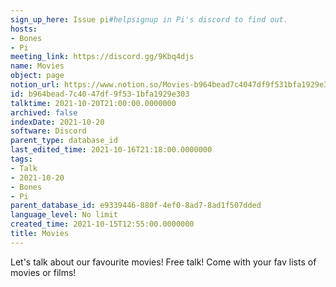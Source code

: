 ```yaml
---
sign_up_here: Issue pi#helpsignup in Pi's discord to find out.
hosts:
- Bones
- Pi
meeting_link: https://discord.gg/9Kbq4djs
name: Movies
object: page
notion_url: https://www.notion.so/Movies-b964bead7c4047df9f531bfa1929e303
id: b964bead-7c40-47df-9f53-1bfa1929e303
talktime: 2021-10-20T21:00:00.0000000
archived: false
indexDate: 2021-10-20
software: Discord
parent_type: database_id
last_edited_time: 2021-10-16T21:18:00.0000000
tags:
- Talk
- 2021-10-20
- Bones
- Pi
parent_database_id: e9339446-880f-4ef0-8ad7-8ad1f507dded
language_level: No limit
created_time: 2021-10-15T12:55:00.0000000
title: Movies
---
```


Let's talk about our favourite movies!
Free talk! Come with your fav lists of movies or films!


